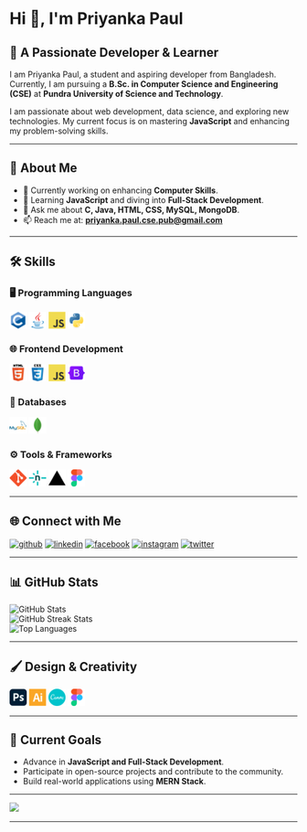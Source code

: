 # Hi 👋, I'm Priyanka Paul  
## 🌟 A Passionate Developer & Learner  

I am Priyanka Paul, a student and aspiring developer from Bangladesh.  
Currently, I am pursuing a **B.Sc. in Computer Science and Engineering (CSE)** at **Pundra University of Science and Technology**.

I am passionate about web development, data science, and exploring new technologies. My current focus is on mastering **JavaScript** and enhancing my problem-solving skills.

---

## 🌱 **About Me**  
- 🔭 Currently working on enhancing **Computer Skills**.  
- 🌱 Learning **JavaScript** and diving into **Full-Stack Development**.  
- 💬 Ask me about **C, Java, HTML, CSS, MySQL, MongoDB**.  
- 📫 Reach me at: **priyanka.paul.cse.pub@gmail.com**

---
## 🛠 **Skills**  
### 🖥️ Programming Languages  
<p align="left">
  <img src="https://raw.githubusercontent.com/devicons/devicon/master/icons/c/c-original.svg" width="30" height="30"/>  
  <img src="https://raw.githubusercontent.com/devicons/devicon/master/icons/java/java-original.svg" width="30" height="30"/>  
  <img src="https://raw.githubusercontent.com/devicons/devicon/master/icons/javascript/javascript-original.svg" width="30" height="30"/>  
  <img src="https://raw.githubusercontent.com/devicons/devicon/master/icons/python/python-original.svg" width="30" height="30"/>  
</p>

### 🌐 Frontend Development  
<p align="left">
  <img src="https://raw.githubusercontent.com/devicons/devicon/master/icons/html5/html5-original-wordmark.svg" width="30" height="30"/>  
  <img src="https://raw.githubusercontent.com/devicons/devicon/master/icons/css3/css3-original-wordmark.svg" width="30" height="30"/>  
  <img src="https://raw.githubusercontent.com/devicons/devicon/master/icons/javascript/javascript-original.svg" width="30" height="30"/>  
  <img src="https://raw.githubusercontent.com/devicons/devicon/master/icons/bootstrap/bootstrap-original.svg" width="30" height="30"/>  
</p>

### 💾 Databases  
<p align="left">
  <img src="https://raw.githubusercontent.com/devicons/devicon/master/icons/mysql/mysql-original-wordmark.svg" width="30" height="30"/>  
  <img src="https://raw.githubusercontent.com/devicons/devicon/master/icons/mongodb/mongodb-original.svg" width="30" height="30"/>  
</p>

### ⚙️ Tools & Frameworks  
<p align="left">
  <img src="https://raw.githubusercontent.com/devicons/devicon/master/icons/git/git-original.svg" width="30" height="30"/>  
  <img src="https://raw.githubusercontent.com/devicons/devicon/master/icons/netlify/netlify-original.svg" width="30" height="30"/>  
  <img src="https://raw.githubusercontent.com/devicons/devicon/master/icons/vercel/vercel-original.svg" width="30" height="30"/>  
  <img src="https://raw.githubusercontent.com/devicons/devicon/master/icons/figma/figma-original.svg" width="30" height="30"/>  
</p>

---

## 🌐 **Connect with Me**  
<p align="left">
  <a href="https://github.com/priyanka-paul" target="_blank"><img align="center" src="https://raw.githubusercontent.com/rahuldkjain/github-profile-readme-generator/master/src/images/icons/Social/github.svg" alt="github" height="30" width="40" /></a>
  <a href="https://linkedin.com/in/priyanka-paul" target="_blank"><img align="center" src="https://raw.githubusercontent.com/rahuldkjain/github-profile-readme-generator/master/src/images/icons/Social/linked-in-alt.svg" alt="linkedin" height="30" width="40" /></a>
  <a href="https://fb.com/priyanka.paul" target="_blank"><img align="center" src="https://raw.githubusercontent.com/rahuldkjain/github-profile-readme-generator/master/src/images/icons/Social/facebook.svg" alt="facebook" height="30" width="40" /></a>
  <a href="https://www.instagram.com/priyanka.paul" target="_blank"><img align="center" src="https://raw.githubusercontent.com/rahuldkjain/github-profile-readme-generator/master/src/images/icons/Social/instagram.svg" alt="instagram" height="30" width="40" /></a>
  <a href="https://twitter.com/priyanka_paul" target="_blank"><img align="center" src="https://raw.githubusercontent.com/rahuldkjain/github-profile-readme-generator/master/src/images/icons/Social/twitter.svg" alt="twitter" height="30" width="40" /></a>
</p>


---
## 📊 **GitHub Stats**  
<p align="left">
  <img src="https://github-readme-stats.vercel.app/api?username=priyanka1144&theme=tokyonight&hide_border=false&include_all_commits=true&count_private=true" alt="GitHub Stats" /><br/>
  <img src="https://github-readme-streak-stats.herokuapp.com/?user=priyanka1144&theme=tokyonight&hide_border=false" alt="GitHub Streak Stats" /><br/>
  <img src="https://github-readme-stats.vercel.app/api/top-langs/?username=priyanka1144&theme=tokyonight&hide_border=false&include_all_commits=true&layout=compact" alt="Top Languages" />
</p>


---
## 🖌️ **Design & Creativity**  
<p align="left">
  <img src="https://raw.githubusercontent.com/devicons/devicon/master/icons/photoshop/photoshop-plain.svg" width="30" height="30"/>
  <img src="https://raw.githubusercontent.com/devicons/devicon/master/icons/illustrator/illustrator-plain.svg" width="30" height="30"/>
  <img src="https://raw.githubusercontent.com/devicons/devicon/master/icons/canva/canva-original.svg" width="30" height="30"/>
  <img src="https://raw.githubusercontent.com/devicons/devicon/master/icons/figma/figma-original.svg" width="30" height="30"/>
</p>

---

## 🎯 **Current Goals**  
- Advance in **JavaScript and Full-Stack Development**.  
- Participate in open-source projects and contribute to the community.  
- Build real-world applications using **MERN Stack**.



---

[![](https://visitcount.itsvg.in/api?id=priyanka-paul&icon=5&color=0)](https://visitcount.itsvg.in)

---
